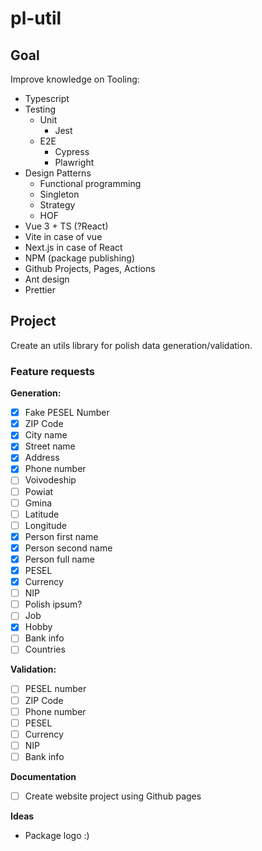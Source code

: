 # pl-util

## Goal

Improve knowledge on Tooling:

- Typescript
- Testing
  - Unit
    - Jest
  - E2E
    - Cypress
    - Plawright
- Design Patterns
  - Functional programming
  - Singleton
  - Strategy
  - HOF
- Vue 3 + TS (?React)
- Vite in case of vue
- Next.js in case of React
- NPM (package publishing)
- Github Projects, Pages, Actions
- Ant design
- Prettier

## Project

Create an utils library for polish data generation/validation.

### Feature requests

**Generation:**

- [x] Fake PESEL Number
- [x] ZIP Code
- [x] City name
- [x] Street name
- [x] Address
- [x] Phone number
- [ ] Voivodeship
- [ ] Powiat
- [ ] Gmina
- [ ] Latitude
- [ ] Longitude
- [x] Person first name
- [x] Person second name
- [x] Person full name
- [x] PESEL
- [x] Currency
- [ ] NIP
- [ ] Polish ipsum?
- [ ] Job
- [x] Hobby
- [ ] Bank info
- [ ] Countries

**Validation:**

- [ ] PESEL number
- [ ] ZIP Code
- [ ] Phone number
- [ ] PESEL
- [ ] Currency
- [ ] NIP
- [ ] Bank info

**Documentation**

- [ ] Create website project using Github pages

**Ideas**

- Package logo :)
